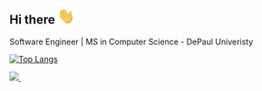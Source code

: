 ## Hi there <img src="https://raw.githubusercontent.com/anmolraibhandare/anmolraibhandare/master/wave.gif" width="30px">
        
Software Engineer | MS in Computer Science - DePaul Univeristy 

[![Top Langs](https://github-readme-stats.vercel.app/api/top-langs/?username=anmolraibhandare&hide=jupyter%20notebook&layout=compact)](https://github.com/anmolraibhandare/github-readme-stats)

<p align='left'> 
  <a href="https://www.linkedin.com/in/anmolraib/">
    <img src="https://img.shields.io/badge/linkedin-%230077B5.svg?&style=for-the-badge&logo=linkedin&logoColor=white" />
  </a>&nbsp;&nbsp;
</p>
